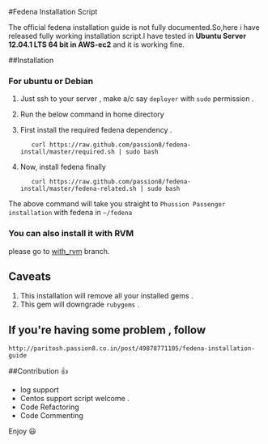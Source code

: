 #Fedena Installation Script 

The official fedena installation guide is not fully documented.So,here i have released fully working installation script.I have tested in **Ubuntu Server 12.04.1 LTS 64 bit  in AWS-ec2** and it is working fine. 


##Installation
  
 
### For ubuntu or Debian
1. Just ssh to your server , make a/c say `deployer` with `sudo` permission .
2. Run the below command in home directory
  1. First install the  required fedena dependency . 

            curl https://raw.github.com/passion8/fedena-install/master/required.sh | sudo bash

  2. Now, install fedena finally

            curl https://raw.github.com/passion8/fedena-install/master/fedena-related.sh | sudo bash


The above command will take you straight to `Phussion Passenger installation` with fedena in `~/fedena` 

### You can also install it with RVM 
 please go to  [with_rvm](https://github.com/passion8/fedena-install/tree/with_rvm) branch.
## Caveats 
 1. This installation will remove all your installed gems .
 2. This gem will downgrade `rubygems` . 

## If you're having some problem , follow 
  
    http://paritosh.passion8.co.in/post/49878771105/fedena-installation-guide
  
##Contribution :thumbsup:
 * log support
 * Centos support script welcome . 
 * Code Refactoring
 * Code Commenting


Enjoy :smiley: